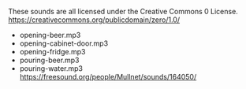 These sounds are all licensed under the Creative Commons 0 License.
https://creativecommons.org/publicdomain/zero/1.0/

- opening-beer.mp3
- opening-cabinet-door.mp3
- opening-fridge.mp3
- pouring-beer.mp3
- pouring-water.mp3 https://freesound.org/people/Mullnet/sounds/164050/
